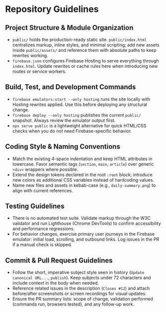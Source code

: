 # Repository Guidelines

## Project Structure & Module Organization
- `public/` holds the production-ready static site. `public/index.html` centralizes markup, inline styles, and minimal scripting; add new assets inside `public/assets/` and reference them with absolute paths to keep rewrites working.
- `firebase.json` configures Firebase Hosting to serve everything through `index.html`. Update rewrites or cache rules here when introducing new routes or service workers.

## Build, Test, and Development Commands
- `firebase emulators:start --only hosting` runs the site locally with Hosting rewrites applied. Use this before deploying any structural change.
- `firebase deploy --only hosting` publishes the current `public/` snapshot. Always review the emulator output first.
- `npx serve public` is a lightweight alternative for quick HTML/CSS checks when you do not need Firebase-specific behavior.

## Coding Style & Naming Conventions
- Match the existing 4-space indentation and keep HTML attributes in lowercase. Favor semantic tags (`section`, `main`, `article`) over generic `<div>` wrappers where possible.
- Extend the design tokens declared in the root `:root` block; introduce new colors as additional CSS variables instead of hardcoding values.
- Name new files and assets in kebab-case (e.g., `daily-summary.png`) to align with current references.

## Testing Guidelines
- There is no automated test suite. Validate markup through the W3C validator and run Lighthouse (Chrome DevTools) to confirm accessibility and performance regressions.
- For behavior changes, exercise primary user journeys in the Firebase emulator: initial load, scrolling, and outbound links. Log issues in the PR if a manual check is skipped.

## Commit & Pull Request Guidelines
- Follow the short, imperative subject style seen in history (`Update canonical URL...`, `publish`). Keep subjects under 72 characters and include context in the body when needed.
- Reference related issues in the description (`Closes #12`) and attach before/after screenshots or screen recordings for visual updates.
- Ensure the PR summary lists: scope of change, validation performed (commands run, browsers tested), and any follow-up work.
